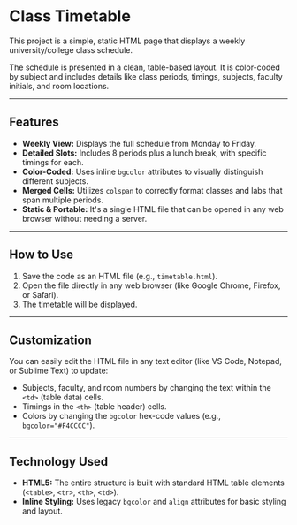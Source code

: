 # Class Timetable

This project is a simple, static HTML page that displays a weekly university/college class schedule.

The schedule is presented in a clean, table-based layout. It is color-coded by subject and includes details like class periods, timings, subjects, faculty initials, and room locations.

---

## Features

* **Weekly View:** Displays the full schedule from Monday to Friday.
* **Detailed Slots:** Includes 8 periods plus a lunch break, with specific timings for each.
* **Color-Coded:** Uses inline `bgcolor` attributes to visually distinguish different subjects.
* **Merged Cells:** Utilizes `colspan` to correctly format classes and labs that span multiple periods.
* **Static & Portable:** It's a single HTML file that can be opened in any web browser without needing a server.

---

## How to Use

1.  Save the code as an HTML file (e.g., `timetable.html`).
2.  Open the file directly in any web browser (like Google Chrome, Firefox, or Safari).
3.  The timetable will be displayed.

---

## Customization

You can easily edit the HTML file in any text editor (like VS Code, Notepad, or Sublime Text) to update:
* Subjects, faculty, and room numbers by changing the text within the `<td>` (table data) cells.
* Timings in the `<th>` (table header) cells.
* Colors by changing the `bgcolor` hex-code values (e.g., `bgcolor="#F4CCCC"`).

---

## Technology Used

* **HTML5:** The entire structure is built with standard HTML table elements (`<table>`, `<tr>`, `<th>`, `<td>`).
* **Inline Styling:** Uses legacy `bgcolor` and `align` attributes for basic styling and layout.
